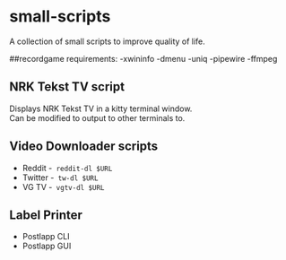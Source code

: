 # small-scripts

A collection of small scripts to improve quality of life. <br>

##recordgame requirements:
-xwininfo
-dmenu
-uniq
-pipewire
-ffmpeg

## NRK Tekst TV script

Displays NRK Tekst TV in a kitty terminal window. <br>
Can be modified to output to other terminals to.

## Video Downloader scripts

- Reddit
  -<code> reddit-dl $URL </code>
- Twitter
  -<code> tw-dl $URL </code>
- VG TV
  -<code> vgtv-dl $URL </code>

## Label Printer

- Postlapp CLI
- Postlapp GUI
